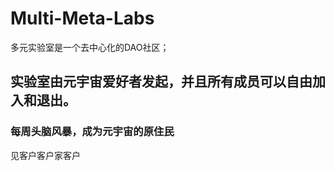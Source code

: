 # Multi-Meta-Labs
多元实验室是一个去中心化的DAO社区；
## 实验室由元宇宙爱好者发起，并且所有成员可以自由加入和退出。

### 每周头脑风暴，成为元宇宙的原住民


见客户客户家客户
